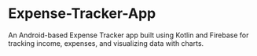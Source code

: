 # Expense-Tracker-App
An Android-based Expense Tracker app built using Kotlin and Firebase for tracking income, expenses, and visualizing data with charts.
